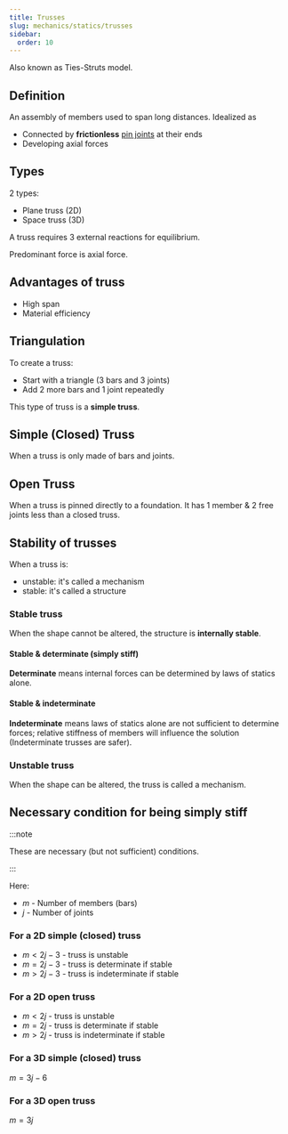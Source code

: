 ```yaml
---
title: Trusses
slug: mechanics/statics/trusses
sidebar:
  order: 10
---
```


Also known as Ties-Struts model.

## Definition

An assembly of members used to span long distances. Idealized as

- Connected by **frictionless** [pin joints](../structural-elements/#pin-joint)
  at their ends
- Developing axial forces

## Types

2 types:

- Plane truss (2D)
- Space truss (3D)

A truss requires 3 external reactions for equilibrium.

Predominant force is axial force.

## Advantages of truss

- High span
- Material efficiency

## Triangulation

To create a truss:

- Start with a triangle ($3$ bars and $3$ joints)
- Add $2$ more bars and $1$ joint repeatedly

This type of truss is a **simple truss**.

## Simple (Closed) Truss

When a truss is only made of bars and joints.

## Open Truss

When a truss is pinned directly to a foundation. It has 1 member & 2 free joints
less than a closed truss.

## Stability of trusses

When a truss is:

- unstable: it's called a mechanism
- stable: it's called a structure

### Stable truss

When the shape cannot be altered, the structure is **internally stable**.

#### Stable & determinate (simply stiff)

**Determinate** means internal forces can be determined by laws of statics
alone.

#### Stable & indeterminate

**Indeterminate** means laws of statics alone are not sufficient to determine
forces; relative stiffness of members will influence the solution (Indeterminate
trusses are safer).

### Unstable truss

When the shape can be altered, the truss is called a mechanism.

## Necessary condition for being simply stiff

:::note

These are necessary (but not sufficient) conditions.

:::

Here:

- $m$ - Number of members (bars)
- $j$ - Number of joints

### For a 2D simple (closed) truss

- $m<2j-3$ - truss is unstable
- $m=2j-3$ - truss is determinate if stable
- $m>2j-3$ - truss is indeterminate if stable

### For a 2D open truss

- $m<2j$ - truss is unstable
- $m=2j$ - truss is determinate if stable
- $m>2j$ - truss is indeterminate if stable

### For a 3D simple (closed) truss

$m=3j-6$

### For a 3D open truss

$m=3j$
